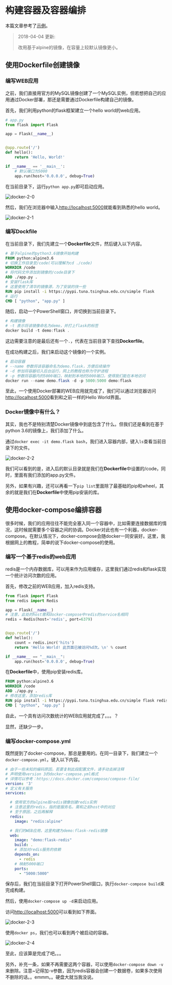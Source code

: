 # 构建容器及容器编排

本篇文章参考了[示例](https://yeasy.gitbooks.io/docker_practice/content/compose/usage.html)。

> 2018-04-04 更新:
>
> 改用基于alpine的镜像，在容量上较默认镜像更小。

## 使用Dockerfile创建镜像

### 编写WEB应用

之前，我们直接用官方的MySQL镜像创建了一个MySQL实例，但若想把自己的应用通过Docker部署，那还是需要通过Dockerfile构建自己的镜像。

首先，我们利用python的flask框架建立一个hello world的web应用。

```python
# app.py
from flask import Flask

app = Flask(__name__)


@app.route('/')
def hello():
    return 'Hello, World!'

if __name__ == '__main__':
    # 默认端口为5000
    app.run(host='0.0.0.0', debug=True)
```

在当前目录下，运行`python app.py`即可启动应用。

![docker-2-0](../Images/docker/docker入坑系列/docker-2-0.png)

然后，我们在浏览器中输入[http://localhost:5000](http://localhost:5000)就能看到熟悉的hello world。

![docker-2-1](../Images/docker/docker入坑系列/docker-2-1.png)

### 编写Dockfile

在当前目录下，我们先建立一个**Dockerfile**文件，然后键入以下内容。

```Dockerfile
# 基于alpine的python3.6镜像开始构建
FROM python:alpine3.6
# 切换工作目录至/code(可以理解为cd ./code)
WORKDIR /code
# 将代码文件添加到镜像的/code目录下
ADD ./app.py .
# 安装flask库
# 这里使用了清华的镜像源，为了安装的快一些
RUN pip install -i https://pypi.tuna.tsinghua.edu.cn/simple flask
# 运行
CMD [ "python", "app.py" ]
```

随后，启动一个PowerShell窗口，并切换到当前目录下。

```PowerShell
# 构建镜像
# -t 表示将该镜像命名为demo，并打上flask的标签
docker build -t demo:flask .
```

这边需要注意的是最后还有一个`.`，代表在当前目录下查找**Dockerfile**。

在成功构建之后，我们来启动这个镜像的一个实例。

```PowerShell
# 启动容器
# --name 参数将该容器命名为demo.flask，方便后续操作
# -d 参加将容器切入后台运行，网上的教程也称为守护进程
# -p 参数将容器内的5000端口，映射到本地的5000端口，使得我们能在本地访问
docker run --name demo.flask -d -p 5000:5000 demo:flask
```

至此，一个使用Docker部署的WEB应用就完成了，我们可以通过浏览器访问[http://localhost:5000](http://localhost:5000)看到和之前一样的Hello World界面。

### Docker镜像中有什么？

其实，我也不是特别清楚Docker镜像中到底包含了什么。但我们还是看到在基于python 3.6的镜像上，我们添加了什么。

通过`docker exec -it demo.flask bash`，我们进入容器内部，键入`ls`查看当前目录下的文件。

![docker-2-2](../Images/docker/docker入坑系列/docker-2-2.png)

我们可以看到的是，进入后的默认目录就是我们在**Dockerfile**中设置的/code，同时，里面有我们添加的app.py文件。

另外，如果有兴趣，还可以再看一下`pip list`里面除了最基础的pip和wheel，其余的就是我们在**Dockerfile**中使用pip安装的库。

## 使用docker-compose编排容器

很多时候，我们的应用往往不能完全塞入同一个容器中，比如需要连接数据库的情况，这时候就需要多个容器之间的协调。Docker对此也有一个利器，docker-compose。在默认情况下，docker-compose会随docker一同安装好。这里，我根据网上的教程，简单的说下docker-compose的使用。

### 编写一个基于redis的web应用

redis是一个内存数据库，可以用来作为应用缓存，这里我们通过redis和flask实现一个统计访问次数的应用。

首先，修改之前的WEB应用，加入redis支持。

```python
from flask import Flask
from redis import Redis

app = Flask(__name__)
# 注意，此处的host需和docker-compose中redis的service名相同
redis = Redis(host='redis', port=6379)


@app.route('/')
def hello():
    count = redis.incr('hits')
    return 'Hello World! 此页面已被访问%d次。\n' % count

if __name__ == "__main__":
    app.run(host='0.0.0.0', debug=True)
```

在**Dockerfile**中，使用pip安装redis库。

```Dockerfile
FROM python:alpine3.6
WORKDIR /code
ADD ./app.py .
# 修改这里，添加redis库
RUN pip install -i https://pypi.tuna.tsinghua.edu.cn/simple flask redis
CMD [ "python", "app.py" ]
```

自此，一个具有访问次数统计的WEB应用就完成了。。。？

显然，还缺少一步。

### 编写docker-compose.yml

既然提到了docker-compose，那总是要用的。在同一目录下，我们建立一个`docker-compose.yml`，键入以下内容。

```yml
# 由于一些未知的编码原因，若要复制此段配置文件，请手动去掉注释
# 声明使用version 3的docker-compose.yml格式
# 详情可以参考：https://docs.docker.com/compose/compose-file/
version: '3'
# 定义有关服务
services:

  # 使用官方的alpine版redis镜像创建redis实例
  # 注意这里的redis，指的是服务名，需和之前host中的对应
  # 至于原因，之后再解释
  redis:
    image: "redis:alpine"

  # 我们的WEB应用，这里构建为demo:flask-redis镜像
  web:
    image: "demo:flask-redis"
    build: .
    # 添加对redis服务的依赖
    depends_on:
      - redis
    # 映射5000端口
    ports:
      - "5000:5000"
```

保存后，我们在当前目录下打开PowerShell窗口，执行`docker-compose build`来完成构建。

然后，使用`docker-compose up -d`来启动应用。

访问[http://localhost:5000](http://localhost:5000)可以看到如下界面。

![docker-2-3](../Images/docker/docker入坑系列/docker-2-3.png)

使用`docker ps`，我们也可以看到两个被启动的容器。

![docker-2-4](../Images/docker/docker入坑系列/docker-2-4.png)

至此，应该算是完成了吧。。。

另外，补充一条，如果不再需要这两个容器，可以使用`docker-compose down -v`来删除。注意~记得加-v参数，因为redis容器会创建一个数据卷，如果多次使用不删除的话。。emmm。。硬盘大就当我没说。